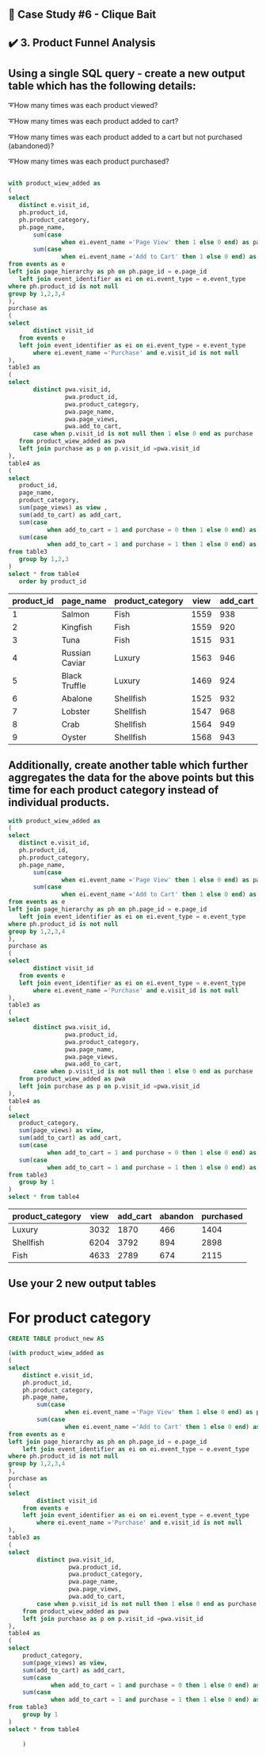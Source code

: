 ## 📌 Case Study #6 - Clique Bait
## ✔️ 3. Product Funnel Analysis

## Using a single SQL query - create a new output table which has the following details:
➰How many times was each product viewed?

➰How many times was each product added to cart?

➰How many times was each product added to a cart but not purchased (abandoned)?

➰How many times was each product purchased?

 ```sql

with product_wiew_added as 
(
select 
	distinct e.visit_id,
	ph.product_id,
	ph.product_category,
	ph.page_name,
		sum(case 
		   		when ei.event_name ='Page View' then 1 else 0 end) as page_views,
		sum(case 
				when ei.event_name ='Add to Cart' then 1 else 0 end) as add_to_cart
from events as e 
left join page_hierarchy as ph on ph.page_id = e.page_id
	left join event_identifier as ei on ei.event_type = e.event_type
where ph.product_id is not null 
group by 1,2,3,4
),
purchase as 
(
select 
		distinct visit_id
	from events e 
	left join event_identifier as ei on ei.event_type = e.event_type
		where ei.event_name ='Purchase' and e.visit_id is not null
),
table3 as 
(
select 
		distinct pwa.visit_id,
				 pwa.product_id,
				 pwa.product_category,
			     pwa.page_name,
				 pwa.page_views,
				 pwa.add_to_cart,
		case when p.visit_id is not null then 1 else 0 end as purchase
	from product_wiew_added as pwa 
	left join purchase as p on p.visit_id =pwa.visit_id
),
table4 as 
(
select 
	product_id,
	page_name,
	product_category,
	sum(page_views) as view ,
	sum(add_to_cart) as add_cart,
	sum(case
	   		when add_to_cart = 1 and purchase = 0 then 1 else 0 end) as abandon,
	sum(case
	   		when add_to_cart = 1 and purchase = 1 then 1 else 0 end) as purchased
from table3 
	group by 1,2,3 
)
select * from table4
	order by product_id
```
| product_id | page_name       | product_category | view | add_cart | abandon | purchased |
|------------|-----------------|------------------|------|----------|---------|-----------|
| 1          | Salmon          | Fish             | 1559 | 938      | 227     | 711       |
| 2          | Kingfish        | Fish             | 1559 | 920      | 213     | 707       |
| 3          | Tuna            | Fish             | 1515 | 931      | 234     | 697       |
| 4          | Russian Caviar  | Luxury           | 1563 | 946      | 249     | 697       |
| 5          | Black Truffle   | Luxury           | 1469 | 924      | 217     | 707       |
| 6          | Abalone         | Shellfish        | 1525 | 932      | 233     | 699       |
| 7          | Lobster         | Shellfish        | 1547 | 968      | 214     | 754       |
| 8          | Crab            | Shellfish        | 1564 | 949      | 230     | 719       |
| 9          | Oyster          | Shellfish        | 1568 | 943      | 217     | 726       |

 ## Additionally, create another table which further aggregates the data for the above points but this time for each product category instead of individual products.
 ```sql
 with product_wiew_added as 
(
select 
	distinct e.visit_id,
	ph.product_id,
	ph.product_category,
	ph.page_name,
		sum(case 
		   		when ei.event_name ='Page View' then 1 else 0 end) as page_views,
		sum(case 
				when ei.event_name ='Add to Cart' then 1 else 0 end) as add_to_cart
from events as e 
left join page_hierarchy as ph on ph.page_id = e.page_id
	left join event_identifier as ei on ei.event_type = e.event_type
where ph.product_id is not null 
group by 1,2,3,4
),
purchase as 
(
select 
		distinct visit_id
	from events e 
	left join event_identifier as ei on ei.event_type = e.event_type
		where ei.event_name ='Purchase' and e.visit_id is not null
),
table3 as 
(
select 
		distinct pwa.visit_id,
				 pwa.product_id,
				 pwa.product_category,
			     pwa.page_name,
				 pwa.page_views,
				 pwa.add_to_cart,
		case when p.visit_id is not null then 1 else 0 end as purchase
	from product_wiew_added as pwa 
	left join purchase as p on p.visit_id =pwa.visit_id
),
table4 as 
(
select 
	product_category,
	sum(page_views) as view,
	sum(add_to_cart) as add_cart,
	sum(case
	   		when add_to_cart = 1 and purchase = 0 then 1 else 0 end) as abandon,
	sum(case
	   		when add_to_cart = 1 and purchase = 1 then 1 else 0 end) as purchased
from table3 
	group by 1
)
select * from table4
```

| product_category | view  | add_cart | abandon | purchased |
|------------------|-------|----------|---------|-----------|
| Luxury           | 3032  | 1870     | 466     | 1404      |
| Shellfish        | 6204  | 3792     | 894     | 2898      |
| Fish             | 4633  | 2789     | 674     | 2115      |

## Use your 2 new output tables 
# For product category 

```sql
CREATE TABLE product_new AS

(with product_wiew_added as 
(
select 
	distinct e.visit_id,
	ph.product_id,
	ph.product_category,
	ph.page_name,
		sum(case 
		   		when ei.event_name ='Page View' then 1 else 0 end) as page_views,
		sum(case 
				when ei.event_name ='Add to Cart' then 1 else 0 end) as add_to_cart
from events as e 
left join page_hierarchy as ph on ph.page_id = e.page_id
	left join event_identifier as ei on ei.event_type = e.event_type
where ph.product_id is not null 
group by 1,2,3,4
),
purchase as 
(
select 
		distinct visit_id
	from events e 
	left join event_identifier as ei on ei.event_type = e.event_type
		where ei.event_name ='Purchase' and e.visit_id is not null
),
table3 as 
(
select 
		distinct pwa.visit_id,
				 pwa.product_id,
				 pwa.product_category,
			     pwa.page_name,
				 pwa.page_views,
				 pwa.add_to_cart,
		case when p.visit_id is not null then 1 else 0 end as purchase
	from product_wiew_added as pwa 
	left join purchase as p on p.visit_id =pwa.visit_id
),
table4 as 
(
select 
	product_category,
	sum(page_views) as view,
	sum(add_to_cart) as add_cart,
	sum(case
	   		when add_to_cart = 1 and purchase = 0 then 1 else 0 end) as abandon,
	sum(case
	   		when add_to_cart = 1 and purchase = 1 then 1 else 0 end) as purchased
from table3 
	group by 1
)
select * from table4
	
	)
```
